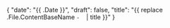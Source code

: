 {
   "date": "{{ .Date }}",
   "draft": false,
   "title": "{{ replace .File.ContentBaseName `-` ` ` | title }}"
}